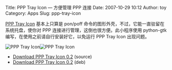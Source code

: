 Title: PPP Tray Icon — 方便管理 PPP 连接
Date: 2007-10-29 10:12
Author: toy
Category: Apps
Slug: ppp-tray-icon

[PPP Tray
Icon](http://ubuntuforums.org/showpost.php?p=3251952&postcount=1)
基本上只算是 pon/poff
命令的图形外壳，不过，它能一直驻留在系统托盘，使你对 PPP
连接进行管理，这倒也很方便。此小程序使用 python-gtk
编写，在使用之前请自行安装好它，以免运行 PPP Tray Icon 出现问题。

![PPP Tray Icon](http://i.linuxtoy.org/i/2007/10/pppti1.png)![PPP Tray
Icon](http://i.linuxtoy.org/i/2007/10/pppti2.png)

- [Download PPP Tray Icon
0.2](http://www.getdeb.net/archive/pp/ppptray_0.2.orig.tar.gz) (source)  
- [Download PPP Tray Icon
0.2](http://www.getdeb.net/download.php?release=1710&fpos=0) (deb)
